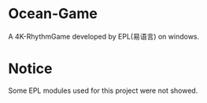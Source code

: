 # Ocean-Game
A 4K-RhythmGame developed by EPL(易语言) on windows.
# Notice
Some EPL modules used for this project were not showed.
